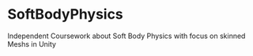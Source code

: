 # SoftBodyPhysics
Independent Coursework about Soft Body Physics with focus on skinned Meshs in Unity
